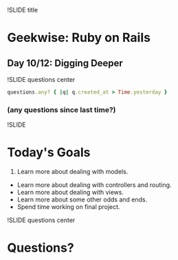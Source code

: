 !SLIDE title
# Geekwise: Ruby on Rails

## Day 10/12: Digging Deeper


!SLIDE questions center

```ruby
questions.any? { |q| q.created_at > Time.yesterday }
```

### (any questions since last time?)


!SLIDE
# Today's Goals

1. Learn more about dealing with models.
+ Learn more about dealing with controllers and routing.
+ Learn more about dealing with views.
+ Learn more about some other odds and ends.
+ Spend time working on final project.


!SLIDE questions center
# Questions?
